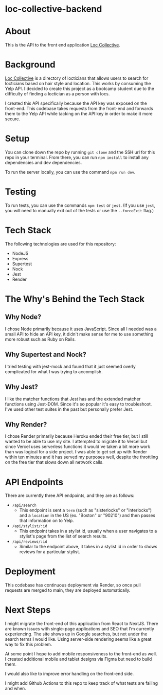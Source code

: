 # loc-collective-backend

# About 
This is the API to the front end application [Loc Collective](https://github.com/garnetred/loc-collective).

# Background
[Loc Collective](loccollective.com) is a directory of locticians that allows users to search for locticians based on hair style and location. This works by consuming the Yelp API.
I decided to create this project as a bootcamp student due to the difficulty of finding a loctician as a person with locs. 

I created this API specifically because the API key was exposed on the front-end. This codebase takes requests from the front-end and forwards them to the Yelp API while tacking on the API key in order to make it more secure. 

# Setup
You can clone down the repo by running `git clone` and the SSH url for this repo in your terminal. From there, you can run `npm install` to install any dependencies and dev dependencies. 

To run the server locally, you can use the command `npm run dev`. 

# Testing
To run tests, you can use the commands `npm test` or `jest`. (If you use `jest`, you will need to manually exit out of the tests or use the `--forceExit` flag.)

# Tech Stack 
The following technologies are used for this repository: 
- NodeJS
- Express
- Supertest
- Nock
- Jest
- Render

# The Why's Behind the Tech Stack
## Why Node? 
I chose Node primarily because it uses JavaScript. Since all I needed was a small API to hide an API key, it didn't make sense for me to use something more robust such as Ruby on Rails.  

## Why Supertest and Nock? 
I tried testing with jest-mock and found that it just seemed overly complicated for what I was trying to accomplish. 

## Why Jest? 
I like the matcher functions that Jest has and the extended matcher functions using Jest-DOM. Since it's so popular it's easy to troubleshoot. I've used other test suites in the past but personally prefer Jest. 

## Why Render? 
I chose Render primarily because Heroku ended their free tier, but I still wanted to be able to use my site. I attempted to migrate it to Vercel but since Vercel uses serverless functions it would've taken a bit more work than was logical for a side project. I was able to get set up with Render within ten minutes and it has served my purposes well, despite the throttling on the free tier that slows down all network calls. 

# API Endpoints
There are currently three API endpoints, and they are as follows:
- `/api/search`
  - This endpoint is sent a `term` (such as "sisterlocks" or "interlocks") and a `location` in the US (ex. "Boston" or "90210") and then passes that information on to Yelp.  
- `/api/stylist/:id`
  - This endpoint takes in a stylist id, usually when a user navigates to a stylist's page from the list of search results. 
- `/api/reviews/:id`
  - Similar to the endpoint above, it takes in a stylist id in order to shows reviews for a particular stylist. 

# Deployment
This codebase has continuous deployment via Render, so once pull requests are merged to main, they are deployed automatically. 

# Next Steps
I might migrate the front-end of this application from React to NextJS. There are known issues with single-page applications and SEO that I'm currently experiencing. The site shows up in Google searches, but not under the search terms I would like. Using server-side rendering seems like a great way to fix this problem. 

At some point I hope to add mobile responsiveness to the front-end as well. I created additional mobile and tablet designs via Figma but need to build them.  

I would also like to improve error handling on the front-end side. 

I might add Github Actions to this repo to keep track of what tests are failing and when. 
  


